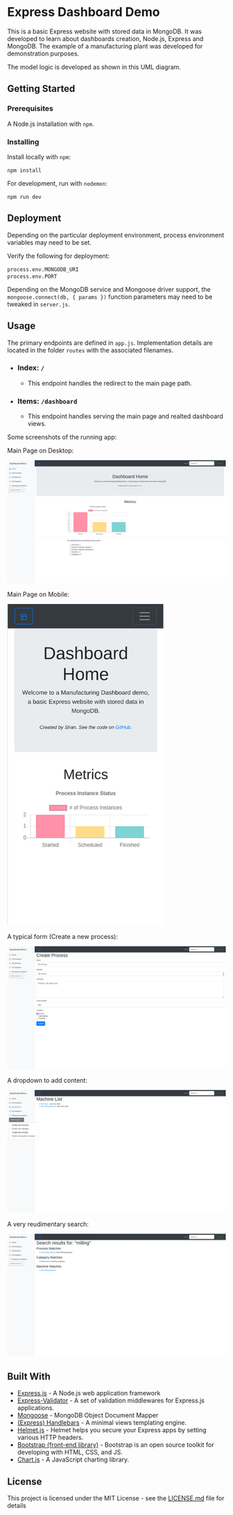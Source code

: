 # Express Dashboard Demo

This is a basic Express website with stored data in MongoDB. It was developed to learn about dashboards creation, Node.js, Express and MongoDB. The example of a manufacturing plant was developed for demonstration purposes.

The model logic is developed as shown in this UML diagram.


## Getting Started

### Prerequisites

A Node.js installation with `npm`.

### Installing

Install locally with `npm`:

```
npm install
```

For development, run with `nodemon`:

```
npm run dev
```

## Deployment

Depending on the particular deployment environment, process environment variables may need to be set.

Verify the following for deployment:

```
process.env.MONGODB_URI
process.env.PORT
```

Depending on the MongoDB service and Mongoose driver support, the
`mongoose.connect(db, { params })` function parameters may need to be tweaked in `server.js`.

## Usage

The primary endpoints are defined in `app.js`. Implementation details are located in the folder `routes` with the associated filenames.

- ### Index: `/`

  - This endpoint handles the redirect to the main page path.

- ### Items: `/dashboard`

  - This endpoint handles serving the main page and realted dashboard views.

Some screenshots of the running app:

Main Page on Desktop:

![Main page on desktop](docs/Dashboard_Home_Desktop.png)

Main Page on Mobile:

<img src="docs/Dashboard_Home_Mobile.png" width="360px" />

A typical form (Create a new process):

![create a process form](docs/Create_Process_Form.png)

A dropdown to add content:

![A dropdown menu image](docs/Machine_List_Add_Content.png)

A very reudimentary search:

![A search result page](docs/Search_Results.png)

## Built With

- [Express.js](https://expressjs.com/) - A Node.js web application framework
- [Express-Validator](https://express-validator.github.io/docs/) - A set of validation middlewares for Express.js applications.
- [Mongoose](https://mongoosejs.com/) - MongoDB Object Document Mapper
- [(Express) Handlebars](https://handlebarsjs.com/) - A minimal views templating engine.
- [Helmet.js](https://helmetjs.github.io/) - Helmet helps you secure your Express apps by setting various HTTP headers.
- [Bootstrap (front-end library)](https://getbootstrap.com/) - Bootstrap is an open source toolkit for developing with HTML, CSS, and JS.
- [Chart.js](https://www.chartjs.org/) - A JavaScript charting library.

## License

This project is licensed under the MIT License - see the [LICENSE.md](LICENSE.md) file for details
